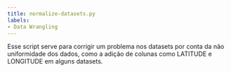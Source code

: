 ```yaml
---
title: normalize-datasets.py
labels:
- Data Wrangling
---
```


Esse script serve para corrigir um problema nos datasets por conta
 da não uniformidade dos dados, como a adição de colunas como LATITUDE
 e LONGITUDE em alguns datasets.